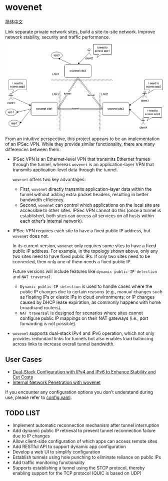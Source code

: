 # wovenet

[简体中文](./README_zh.md)

Link separate private network sites, build a site-to-site network. Improve network stability, security and traffic performance.

![wovenet topology](./wovenet.png)

From an intuitive perspective, this project appears to be an implementation of an IPSec VPN. While they provide similar functionality, there are many differences between them:

* IPSec VPN is an Ethernet-level VPN that transmits Ethernet frames through the tunnel, whereas `wovenet` is an application-layer VPN that transmits application-level data through the tunnel.

  `wovenet` offers two key advantages:
  * First, `wovenet` directly transmits application-layer data within the tunnel without adding extra packet headers, resulting in better bandwidth efficiency.
  * Second, `wovenet` can control which applications on the local site are accessible to other sites. IPSec VPN cannot do this (once a tunnel is established, both sites can access all services on all hosts within each other’s internal network).

* IPSec VPN requires each site to have a fixed public IP address, but `wovenet` does not.

  In its current version, `wovenet` only requires some sites to have a fixed public IP address. For example, in the topology shown above, only any two sites need to have fixed public IPs. If only two sites need to be connected, then only one of them needs a fixed public IP.

  Future versions will include features like `dynamic public IP detection` and `NAT traversal`.
  * `Dynamic public IP detection` is used to handle cases where the public IP changes due to certain reasons (e.g., manual changes such as floating IPs or elastic IPs in cloud environments; or IP changes caused by DHCP lease expiration, as commonly happens with home broadband routers).
  * `NAT traversal` is designed for scenarios where sites cannot configure public IP mappings on their NAT gateways (i.e., port forwarding is not possible).

* `wovenet` supports dual-stack IPv4 and IPv6 operation, which not only provides redundant links for tunnels but also enables load balancing across links to increase overall tunnel bandwidth.

## User Cases

* [Dual-Stack Configuration with IPv4 and IPv6 to Enhance Stability and Cut Costs](./examples/v4-v6-dual-stack/README.md)
* [Internal Network Penetration with wovenet](./examples/reverse-proxy/README.md)

If you encounter any configuration options you don't understand during use, please refer to [config.yaml](./config.yaml).

## TODO LIST

* Implement automatic reconnection mechanism after tunnel interruption
* Add dynamic public IP retrieval to prevent tunnel reconnection failure due to IP changes
* Allow client-side configuration of which apps can access remote sites
* Add RESTful API to support dynamic app configuration
* Develop a web UI to simplify configuration
* Establish tunnels using hole punching to eliminate reliance on public IPs
* Add traffic monitoring functionality
* Supports establishing a tunnel using the STCP protocol, thereby enabling support for the TCP protocol (QUIC is based on UDP)
